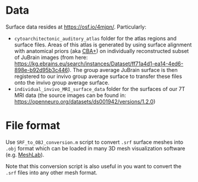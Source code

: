 # Data
Surface data resides at <https://osf.io/4mjpn/>. Particularly:
- `cytoarchitectonic_auditory_atlas` folder for the atlas regions and surface files. Areas of this atlas is generated by using surface alignment with anatomical priors (aka [CBA+](resources/CBAplus_steps/README.md)) on individually reconstructed subset of JuBrain images (from here: <https://kg.ebrains.eu/search/instances/Dataset/ff71a4d1-ea14-4ed6-898e-b92d95b3c446>). The group average JuBrain surface is then registered to our invivo group average surface to transfer these files onto the invivo group average surface.
- `individual_invivo_MRI_surface_data` folder for the surfaces of our 7T MRI data (the source images can be found in: <https://openneuro.org/datasets/ds001942/versions/1.2.0>)


# File format
Use `SRF_to_OBJ_conversion.m` script to convert `.srf` surface meshes into `.obj` format which can be loaded in many 3D mesh visualization software (e.g. [MeshLab](https://www.meshlab.net/)).

Note that this conversion script is also useful in you want to convert the `.srf` files into any other mesh format.
